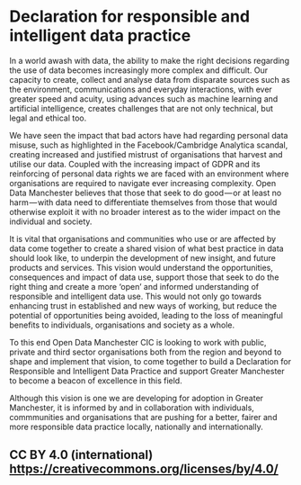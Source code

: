 # Declaration for responsible and intelligent data practice
In a world awash with data, the ability to make the right decisions regarding the use of data becomes increasingly more complex and difficult. Our capacity to create, collect and analyse data from disparate sources such as the environment, communications and everyday interactions, with ever greater speed and acuity, using advances such as machine learning and artificial intelligence, creates challenges that are not only technical, but legal and ethical too.

We have seen the impact that bad actors have had regarding personal data misuse, such as highlighted in the Facebook/Cambridge Analytica scandal, creating increased and justified mistrust of organisations that harvest and utilise our data. Coupled with the increasing impact of GDPR and its reinforcing of personal data rights we are faced with an environment where organisations are required to navigate ever increasing complexity. Open Data Manchester believes that those that seek to do good — or at least no harm — with data need to differentiate themselves from those that would otherwise exploit it with no broader interest as to the wider impact on the individual and society.

It is vital that organisations and communities who use or are affected by data come together to create a shared vision of what best practice in data should look like, to underpin the development of new insight, and future products and services. This vision would understand the opportunities, consequences and impact of data use, support those that seek to do the right thing and create a more ‘open’ and informed understanding of responsible and intelligent data use. This would not only go towards enhancing trust in established and new ways of working, but reduce the potential of opportunities being avoided, leading to the loss of meaningful benefits to individuals, organisations and society as a whole.

To this end Open Data Manchester CIC is looking to work with public, private and third sector organisations both from the region and beyond to shape and implement that vision, to come together to build a Declaration for Responsible and Intelligent Data Practice and support Greater Manchester to become a beacon of excellence in this field.

Although this vision is one we are developing for adoption in Greater Manchester, it is informed by and in collaboration with individuals, commmunities and organisations that are pushing for a better, fairer and more responsible data practice locally, nationally and internationally.

## CC BY 4.0 (international) https://creativecommons.org/licenses/by/4.0/
